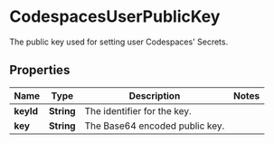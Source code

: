 

# CodespacesUserPublicKey

The public key used for setting user Codespaces' Secrets.

## Properties

| Name | Type | Description | Notes |
|------------ | ------------- | ------------- | -------------|
|**keyId** | **String** | The identifier for the key. |  |
|**key** | **String** | The Base64 encoded public key. |  |




